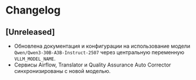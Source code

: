 # Changelog

## [Unreleased]
- Обновлена документация и конфигурации на использование модели `Qwen/Qwen3-30B-A3B-Instruct-2507` через центральную переменную `VLLM_MODEL_NAME`.
- Сервисы Airflow, Translator и Quality Assurance Auto Corrector синхронизированы с новой моделью.
